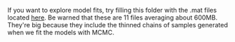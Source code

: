 If you want to explore model fits, try filling this folder with the .mat files located [here](https://zenodo.org/record/1458240). Be warned that these are 11 files averaging about 600MB. They're big because they include the thinned chains of samples generated when we fit the models with MCMC.
